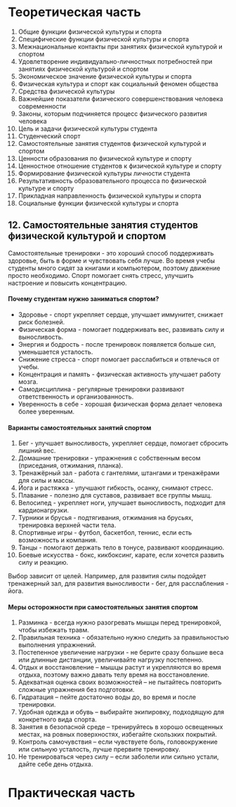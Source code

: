 # Теоретическая часть
1. Общие функции физической культуры и спорта
2. Специфические функции физической культуры и спорта
3. Межнациональные контакты при занятиях физической культурой и спортом
4. Удовлетворение индивидуально-личностных потребностей при занятиях физической культурой и спортом
5. Экономическое значение физической культуры и спорта
6. Физическая культура и спорт как социальный феномен общества
7. Средства физической культуры
8. Важнейшие показатели физического совершенствования человека современности
9. Законы, которым подчиняется процесс физического развития человека
10. Цель и задачи физической культуры студента
11. Студенческий спорт
12. Самостоятельные занятия студентов физической культурой и спортом
13. Ценности образования по физической культуре и спорту
14. Ценностное отношение студентов к физической культуре и спорту
15. Формирование физической культуры личности студента
16. Результативность образовательного процесса по физической культуре и спорту
17. Прикладная направленность физической культуры и спорта
18. Социальные функции физической культуры и спорта
## 12. Самостоятельные занятия студентов физической культурой и спортом
Самостоятельные тренировки - это хороший способ поддерживать здоровье, быть в форме и чувствовать себя лучше. Во время учебы студенты много сидят за книгами и компьютером, поэтому движение просто необходимо. Спорт помогает снять стресс, улучшить настроение и повысить концентрацию.
#### Почему студентам нужно заниматься спортом?
- Здоровье - спорт укрепляет сердце, улучшает иммунитет, снижает риск болезней.
- Физическая форма - помогает поддерживать вес, развивать силу и выносливость.
- Энергия и бодрость - после тренировок появляется больше сил, уменьшается усталость.
- Снижение стресса - спорт помогает расслабиться и отвлечься от учебы.
- Концентрация и память - физическая активность улучшает работу мозга.
- Самодисциплина - регулярные тренировки развивают ответственность и организованность.
- Уверенность в себе - хорошая физическая форма делает человека более уверенным.
#### Варианты самостоятельных занятий спортом
1. Бег - улучшает выносливость, укрепляет сердце, помогает сбросить лишний вес.  
2. Домашние тренировки - упражнения с собственным весом (приседания, отжимания, планка).  
3. Тренажёрный зал - работа с гантелями, штангами и тренажёрами для силы и массы.  
4. Йога и растяжка - улучшают гибкость, осанку, снимают стресс.  
5. Плавание - полезно для суставов, развивает все группы мышц.  
6. Велосипед - укрепляет ноги, улучшает выносливость, подходит для кардионагрузки.  
7. Турники и брусья - подтягивания, отжимания на брусьях, тренировка верхней части тела.  
8. Спортивные игры - футбол, баскетбол, теннис, если есть возможность и компания.  
9. Танцы - помогают держать тело в тонусе, развивают координацию.  
10. Боевые искусства - бокс, кикбоксинг, карате, если хочется развить силу и реакцию.  
  
Выбор зависит от целей. Например, для развития силы подойдет тренажерный зал, для развития выносливости - бег, для расслабления - йога.
#### Меры осторожности при самостоятельных занятия спортом
1. Разминка - всегда нужно разогревать мышцы перед тренировкой, чтобы избежать травм.
2. Правильная техника - обязательно нужно следить за правильностью выполнения упражнений.  
3. Постепенное увеличение нагрузки - не берите сразу большие веса или длинные дистанции, увеличивайте нагрузку постепенно.  
4. Отдых и восстановление – мышцы растут и укрепляются во время отдыха, поэтому важно давать телу время на восстановление.  
5. Адекватная оценка своих возможностей – не пытайтесь повторить сложные упражнения без подготовки.  
6. Гидратация – пейте достаточно воды до, во время и после тренировки.  
7. Удобная одежда и обувь – выбирайте экипировку, подходящую для конкретного вида спорта.  
8. Занятия в безопасной среде – тренируйтесь в хорошо освещенных местах, на ровных поверхностях, избегайте скользких покрытий.  
9. Контроль самочувствия – если чувствуете боль, головокружение или сильную усталость, лучше прервите тренировку.  
10. Не тренироваться через силу – если заболели или сильно устали, дайте себе день отдыха.  
# Практическая часть
